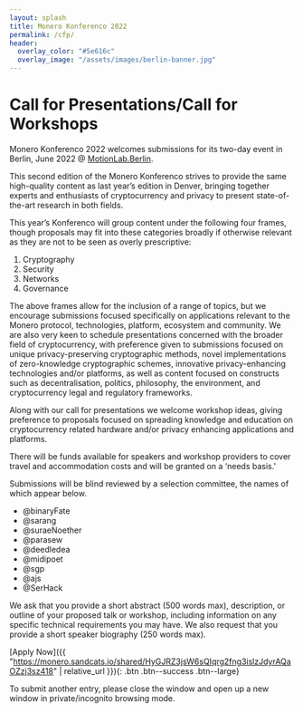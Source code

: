 ```yaml
---
layout: splash
title: Monero Konferenco 2022
permalink: /cfp/
header:
  overlay_color: "#5e616c"
  overlay_image: "/assets/images/berlin-banner.jpg"
---
```

# Call for Presentations/Call for Workshops

Monero Konferenco 2022 welcomes submissions for its two-day event in Berlin, June 2022 @ [MotionLab.Berlin](/event-info/).

This second edition of the Monero Konferenco strives to provide the same high-quality content as last year’s edition in Denver, bringing together experts and enthusiasts of cryptocurrency and privacy to present state-of-the-art research in both fields.

This year’s Konferenco will group content under the following four frames, though proposals may fit into these categories broadly if otherwise relevant as they are not to be seen as overly prescriptive:

1. Cryptography
2. Security
3. Networks
4. Governance

The above frames allow for the inclusion of a range of topics, but we encourage submissions focused specifically on applications relevant to the Monero protocol, technologies, platform, ecosystem and community. We are also very keen to schedule presentations concerned with the broader field of cryptocurrency, with preference given to submissions focused on unique privacy-preserving cryptographic methods, novel implementations of zero-knowledge cryptographic schemes, innovative privacy-enhancing technologies and/or platforms, as well as content focused on constructs such as decentralisation, politics, philosophy, the environment, and cryptocurrency legal and regulatory frameworks.

Along with our call for presentations we welcome workshop ideas, giving preference to proposals focused on spreading knowledge and education on cryptocurrency related hardware and/or privacy enhancing applications and platforms.

There will be funds available for speakers and workshop providers to cover travel and accommodation costs and will be granted on a ‘needs basis.'

Submissions will be blind reviewed by a selection committee, the names of which appear below.

- @binaryFate
- @sarang
- @suraeNoether
- @parasew
- @deedledea
- @midipoet
- @sgp
- @ajs
- @SerHack

We ask that you provide a short abstract (500 words max), description, or outline of your proposed talk or workshop, including information on any specific technical requirements you may have. We also request that you provide a short speaker biography (250 words max).


[Apply Now]({{ "https://monero.sandcats.io/shared/HyGJRZ3jsW6sQIqrg2fng3islzJdyrAQaOZzj3sz418" | relative_url }}){: .btn .btn--success .btn--large}

To submit another entry, please close the window and open up a new window in private/incognito browsing mode.
 
